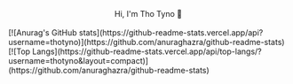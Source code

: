 <div align="center">Hi, I'm Tho Tyno 👋</div>

<br>

<div width="450px">[![Anurag's GitHub stats](https://github-readme-stats.vercel.app/api?username=thotyno)](https://github.com/anuraghazra/github-readme-stats)</div>

<div height="177px">
[![Top Langs](https://github-readme-stats.vercel.app/api/top-langs/?username=thotyno&layout=compact)](https://github.com/anuraghazra/github-readme-stats)
</div>
